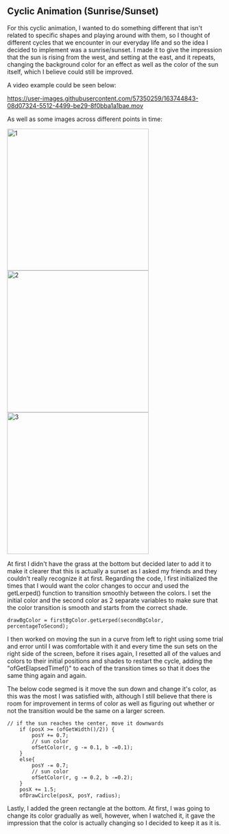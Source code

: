 ## Cyclic Animation (Sunrise/Sunset)

For this cyclic animation, I wanted to do something different that isn't related to specific shapes and playing around with them, so I thought of different cycles that we encounter in our everyday life and so the idea I decided to implement was a sunrise/sunset. I made it to give the impression that the sun is rising from the west, and setting at the east, and it repeats, changing the background color for an effect as well as the color of the sun itself, which I believe could still be improved. 

A video example could be seen below:

https://user-images.githubusercontent.com/57350259/163744843-08d07324-5512-4499-be29-8f0bba1a1bae.mov

As well as some images across different points in time:

<img width="330" alt="1" src="https://user-images.githubusercontent.com/57350259/163745039-2fac193c-6bb3-49ad-a382-197295b3b1f4.png"> <img width="330" alt="2" src="https://user-images.githubusercontent.com/57350259/163745048-394ed99f-b97d-41b6-8519-6d3b2ccb4939.png"> <img width="330" alt="3" src="https://user-images.githubusercontent.com/57350259/163745052-3724da5f-fe7d-4b94-abbd-75b5a46c7104.png">

At first I didn't have the grass at the bottom but decided later to add it to make it clearer that this is actually a sunset as I asked my friends and they couldn't really recognize it at first. Regarding the code, I first initialized the times that I would want the color changes to occur and used the getLerped() function to transition smoothly between the colors. I set the initial color and the second color as 2 separate variables to make sure that the color transition is smooth and starts from the correct shade. 

```
drawBgColor = firstBgColor.getLerped(secondBgColor, percentageToSecond);
```

I then worked on moving the sun in a curve from left to right using some trial and error until I was comfortable with it and every time the sun sets on the right side of the screen, before it rises again, I resetted all of the values and colors to their initial positions and shades to restart the cycle, adding the "ofGetElapsedTimef()" to each of the transition times so that it does the same thing again and again. 

The below code segmed is it move the sun down and change it's color, as this was the most I was satisfied with, although I still believe that there is room for improvement in terms of color as well as figuring out whether or not the transition would be the same on a larger screen. 

```
// if the sun reaches the center, move it downwards
    if (posX >= (ofGetWidth()/2)) {
        posY += 0.7;
        // sun color
        ofSetColor(r, g -= 0.1, b -=0.1);
    }
    else{
        posY -= 0.7;
        // sun color
        ofSetColor(r, g -= 0.2, b -=0.2);
    }
    posX += 1.5;
    ofDrawCircle(posX, posY, radius);
```

Lastly, I added the green rectangle at the bottom. At first, I was going to change its color gradually as well, however, when I watched it, it gave the impression that the color is actually changing so I decided to keep it as it is. 
